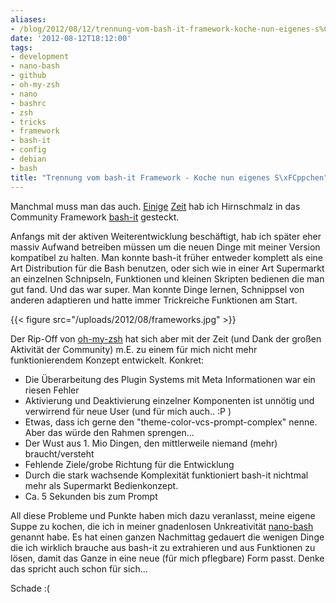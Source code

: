 ```yaml
---
aliases:
- /blog/2012/08/12/trennung-vom-bash-it-framework-koche-nun-eigenes-s%C3%BCppchen/
date: '2012-08-12T18:12:00'
tags:
- development
- nano-bash
- github
- oh-my-zsh
- nano
- bashrc
- zsh
- tricks
- framework
- bash-it
- config
- debian
- bash
title: "Trennung vom bash-it Framework - Koche nun eigenes S\xFCppchen"
---
```


Manchmal muss man das auch. [Einige](/blog/2010/11/24/bash-it-n0qorg-theme-und-git_info/)
[Zeit](/blog/2010/12/07/github-mitarbeit-an-bash-it/) hab ich
Hirnschmalz in das Community Framework [bash-it](https://github.com/revans/bash-it) gesteckt.

Anfangs mit der aktiven Weiterentwicklung beschäftigt, hab ich später eher
massiv Aufwand betreiben müssen um die neuen Dinge mit meiner Version
kompatibel zu halten.  Man konnte bash-it früher entweder komplett als eine
Art Distribution für die Bash benutzen, oder sich wie in einer Art
Supermarkt an einzelnen Schnipseln, Funktionen und kleinen Skripten
bedienen die man gut fand. Und das war super.  Man konnte Dinge lernen,
Schnippsel von anderen adaptieren und hatte immer Trickreiche Funktionen am
Start.

{{< figure src="/uploads/2012/08/frameworks.jpg" >}}

Der Rip-Off von [oh-my-zsh](https://github.com/robbyrussell/oh-my-zsh) hat sich
aber mit der Zeit (und Dank der großen Aktivität der Community) m.E. zu einem
für mich nicht mehr funktionierendem Konzept entwickelt. Konkret:

* Die Überarbeitung des Plugin Systems mit Meta Informationen war ein
  riesen Fehler
* Aktivierung und Deaktivierung einzelner Komponenten ist unnötig und
  verwirrend für neue User (und für mich auch.. :P )
* Etwas, dass ich gerne den "theme-color-vcs-prompt-complex" nenne. Aber
  das würde den Rahmen sprengen...
* Der Wust aus 1. Mio Dingen, den mittlerweile niemand (mehr)
  braucht/versteht
* Fehlende Ziele/grobe Richtung für die Entwicklung
* Durch die stark wachsende Komplexität funktioniert bash-it nichtmal mehr
  als Supermarkt Bedienkonzept.
* Ca. 5 Sekunden bis zum Prompt

All diese Probleme und Punkte haben mich dazu veranlasst, meine eigene
Suppe zu kochen, die ich in meiner gnadenlosen Unkreativität
[nano-bash](https://github.com/noqqe/nano-bash) genannt habe. Es hat einen
ganzen Nachmittag gedauert die wenigen Dinge die ich wirklich brauche aus
bash-it zu extrahieren und aus Funktionen zu lösen, damit das Ganze in eine
neue (für mich pflegbare) Form passt. Denke das spricht auch schon für
sich...

Schade :(